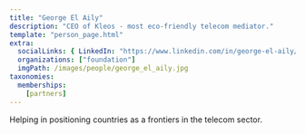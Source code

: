 ```yaml
---
title: "George El Aily"
description: "CEO of Kleos - most eco-friendly telecom mediator."
template: "person_page.html"
extra:
  socialLinks: { LinkedIn: "https://www.linkedin.com/in/george-el-aily/"}
  organizations: ["foundation"]
  imgPath: /images/people/george_el_aily.jpg
taxonomies:
  memberships:
    [partners]
---
```


Helping in positioning countries as a frontiers in the telecom sector.